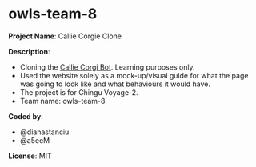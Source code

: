 # owls-team-8

**Project Name**: Callie Corgie Clone

**Description**: 
* Cloning the [Callie Corgi Bot](https://callie-corgi.herokuapp.com/). Learning purposes only. 
* Used the website solely as a mock-up/visual guide for what the page was going to look like and what behaviours it would have.
* The project is for Chingu Voyage-2.
* Team name: owls-team-8

**Coded by**: 
* @dianastanciu
* @a5eeM

**License**: MIT
